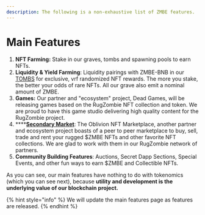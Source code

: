 ```yaml
---
description: The following is a non-exhaustive list of ZMBE features.
---
```


# Main Features

1. **NFT Farming:** Stake in our graves, tombs and spawning pools to earn NFTs.
2. **Liquidity & Yield Farming**: Liquidity pairings with ZMBE-BNB in our [TOMBS](tombs.md) for exclusive, vrf randomized NFT rewards. The more you stake, the better your odds of rare NFTs. All our grave also emit a nominal amount of ZMBE.
3. **Games:** Our partner and  "ecosystem" project, Dead Games, will be releasing games based on the RugZombie NFT collection and token.  We are proud to have this game studio delivering high quality content for the RugZombie project.
4. ****[**Secondary Market**](../nft-marketplace-+-gamefi-services/oblivion-nft-marketplace.md): The Oblivion NFT Marketplace, another partner and ecosystem project boasts of a peer to peer marketplace to buy, sell, trade and rent your rugged $ZMBE NFTs and other favorite NFT collections. We are glad to work with them in our RugZombie network of partners.
5. **Community Building Features**: Auctions, Secret Dapp Sections, Special Events, and other fun ways to earn $ZMBE and Collectible NFTs.&#x20;

As you can see, our main features have nothing to do with tokenomics (which you can see next), because **utility and development is the underlying value of our blockchain project.**&#x20;

{% hint style="info" %}
We will update the main features page as features are released.
{% endhint %}
